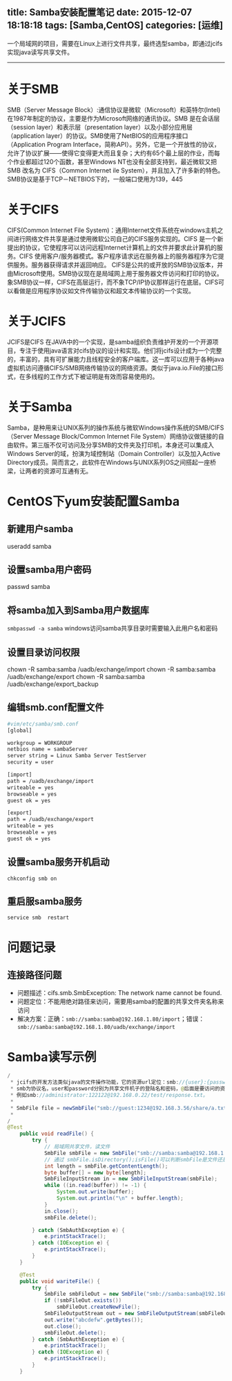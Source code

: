 title: Samba安装配置笔记
date: 2015-12-07 18:18:18
tags: [Samba,CentOS]
categories: [运维]
---

一个局域网的项目，需要在Linux上进行文件共享，最终选型samba，即通过jcifs实现java读写共享文件。
- - -
<!-- more -->

# 关于SMB
SMB（Server Message Block）:通信协议是微软（Microsoft）和英特尔(Intel)在1987年制定的协议，主要是作为Microsoft网络的通讯协议。SMB 是在会话层（session layer）和表示层（presentation layer）以及小部分应用层（application layer）的协议。SMB使用了NetBIOS的应用程序接口 （Application Program Interface，简称API）。另外，它是一个开放性的协议，允许了协议扩展——使得它变得更大而且复杂；大约有65个最上层的作业，而每个作业都超过120个函数，甚至Windows NT也没有全部支持到，最近微软又把 SMB 改名为 CIFS（Common Internet ile System），并且加入了许多新的特色。　　
SMB协议是基于TCP－NETBIOS下的，一般端口使用为139，445

# 关于CIFS
CIFS(Common Internet File System)：通用Internet文件系统在windows主机之间进行网络文件共享是通过使用微软公司自己的CIFS服务实现的。CIFS 是一个新提出的协议，它使程序可以访问远程Internet计算机上的文件并要求此计算机的服务。CIFS 使用客户/服务器模式。客户程序请求远在服务器上的服务器程序为它提供服务。服务器获得请求并返回响应。
CIFS是公共的或开放的SMB协议版本，并由Microsoft使用。SMB协议现在是局域网上用于服务器文件访问和打印的协议。
象SMB协议一样，CIFS在高层运行，而不象TCP/IP协议那样运行在底层。CIFS可以看做是应用程序协议如文件传输协议和超文本传输协议的一个实现。

# 关于JCIFS
JCIFS是CIFS 在JAVA中的一个实现，是samba组织负责维护开发的一个开源项目，专注于使用java语言对cifs协议的设计和实现。他们将jcifs设计成为一个完整的，丰富的，具有可扩展能力且线程安全的客户端库。这一库可以应用于各种java虚拟机访问遵循CIFS/SMB网络传输协议的网络资源。类似于java.io.File的接口形式，在多线程的工作方式下被证明是有效而容易使用的。

# 关于Samba
Samba，是种用来让UNIX系列的操作系统与微软Windows操作系统的SMB/CIFS（Server Message Block/Common Internet File System）网络协议做链接的自由软件。第三版不仅可访问及分享SMB的文件夹及打印机，本身还可以集成入Windows Server的域，扮演为域控制站（Domain Controller）以及加入Active Directory成员。简而言之，此软件在Windows与UNIX系列OS之间搭起一座桥梁，让两者的资源可互通有无。

# CentOS下yum安装配置Samba  
## 新建用户samba
useradd  samba

## 设置samba用户密码
passwd samba

## 将samba加入到Samba用户数据库
`smbpasswd -a samba` windows访问samba共享目录时需要输入此用户名和密码

## 设置目录访问权限
chown -R   samba:samba /uadb/exchange/import
chown -R   samba:samba /uadb/exchange/export
chown -R  samba:samba /uadb/exchange/export_backup

## 编辑smb.conf配置文件
```bash
#vim/etc/samba/smb.conf
[global]

workgroup = WORKGROUP
netbios name = sambaServer
server string = Linux Samba Server TestServer
security = user

[import]
path = /uadb/exchange/import
writeable = yes
browseable = yes
guest ok = yes

[export]
path = /uadb/exchange/export
writeable = yes
browseable = yes
guest ok = yes
```

## 设置samba服务开机启动
`chkconfig smb on`

## 重启服samba服务
`service smb  restart`


# 问题记录
## 连接路径问题
* 问题描述：cifs.smb.SmbException: The network name cannot be found.
* 问题定位：不能用绝对路径来访问，需要用samba的配置的共享文件夹名称来访问
* 解决方案：正确：`smb://samba:samba@192.168.1.80/import`；错误：`smb://samba:samba@192.168.1.80/uadb/exchange/import`  

# Samba读写示例
```java
/
 * jcifs的开发方法类似java的文件操作功能，它的资源url定位：smb://{user}:{password}@{host}/{path}，
 * smb为协议名，user和password分别为共享文件机子的登陆名和密码，@后面是要访问的资源的主机名或IP地址。最后是资源的共享文件夹名称和共享资源名。
 * 例如smb://administrator:122122@192.168.0.22/test/response.txt。
 *  
 * SmbFile file = newSmbFile("smb://guest:1234@192.168.3.56/share/a.txt");
 *
/
@Test
	public void readFile() {
		try {
			// 局域网共享文件，读文件
			SmbFile smbFile = new SmbFile("smb://samba:samba@192.168.1.80/import/test.db");
			// 通过 smbFile.isDirectory();isFile()可以判断smbFile是文件还是文件夹
			int length = smbFile.getContentLength();
			byte buffer[] = new byte[length];
			SmbFileInputStream in = new SmbFileInputStream(smbFile);
			while ((in.read(buffer)) != -1) {
				System.out.write(buffer);
				System.out.println("\n" + buffer.length);
			}
			in.close();
			smbFile.delete();

		} catch (SmbAuthException e) {
			e.printStackTrace();
		} catch (IOException e) {
			e.printStackTrace();
		}
	}

	@Test
	public void wariteFile() {
		try {
			SmbFile smbFileOut = new SmbFile("smb://samba:samba@192.168.1.80/import/test2.db");
			if (!smbFileOut.exists())
				smbFileOut.createNewFile();
			SmbFileOutputStream out = new SmbFileOutputStream(smbFileOut);
			out.write("abcdefw".getBytes());
			out.close();
			smbFileOut.delete();
		} catch (SmbAuthException e) {
			e.printStackTrace();
		} catch (IOException e) {
			e.printStackTrace();
		}
	}
```
